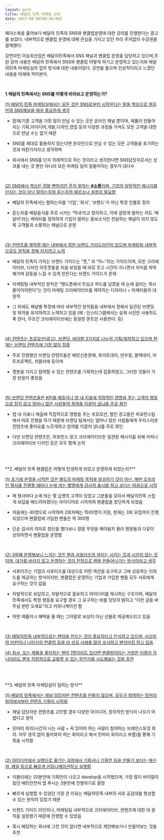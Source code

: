 ```yaml
---
layout: post
title: 배달의 민족 마케팅 강의
date: 2017-08-09T00:49:00Z
---
```


페이스북을 훑어보다 배달의 민족의 SNS와 팬클럽운영에 대한 강의를 진행한다는 광고를 보았다. 내부적으로 팬클럽 운영에 대해 관심을 가지고 있던 차라 주저없이 수강권을 결제했다.

강연자인 이승희선임은 배달의민족에서 SNS 채널과 팬클럽 운영을 담당하고 있으며,주된 강의 내용은 배달의 민족에서 SNS와 팬클럽 어떻게 여기고 운영하고 있는지와 배달의민족 마케팅실의 업무 방식에 대한 내용이었다.
강연을 들으며 인상적이라고 느꼈던 내용을 아래에 적어본다.


<br>

**1.배달의 민족에서는 SNS를 어떻게 바라보고 운영하는가?**
<br>

<u>(1) 배달의 민족 마케팅실에서는 모든 것은 SNS로부터 시작된다는 말을 핵심으로 여길만큼 SNS채널을 매우 중요하게 생각</u>

- 잠재/기존 고객을 가장 많이 만날 수 있는 곳은 온라인 채널 뿐이며, 제품이 만들어지는 기획,아이디어,개발,디자인,영업 등의 다양한 과정을 거쳐도 모든 고객을 대면으로 만날 수는 없기 때문

-  SNS를 제대로 활용하지 않는다면 온라인으로 만날 수 있는 모든 고객들을 포기하는 것과 마찬가지라고 생각하며

- 회사에서 SNS를 단지 의례적으로 하는 것이라고 생각한다면 SNS담당자로서는 성과를 내는 것 뿐만 아니라 모든 마케팅 일이 힘들어지는 경우가 대다수 
<br>

<u>(2) SNS에서 핵심은 정말 뻔하지만 흔히 말하는 <b>#소통</b>이며, 기업의 일방적인 메시지를 던지는 것이 아닌  말하는자와 듣는자의 페르소나 설정이 필요함</u>

- 배달의 민족에서는 말하는자를 ‘기업’, ‘회사', ‘브랜드'가 아닌 특정 인물로 정의 

- 듣는자를 배달음식을 주로 시키는 ‘막내’라고 정의하고, 이에 걸맞게 말하는 자도 ‘배달이'라는 캐릭터를 정의하여 기업이 말하는 홍보소식만 전달하는 채널이 되지 않도록 고객들과 소통하는 채널으로 운영
<br>

<u>(3) 컨텐츠를 제작할 때는 내부에서 정한 브랜드 가이드라인이 있으며 마케팅팀 내부적으로도 원칙을 정해 지키려고 노력</u>

- 배달의 민족이 가지는 브랜드 가이드는 “풋,” 과 “아~”라는 가이드이며, 모든 크리에이티브, 디자인 아웃풋들을 처음 보았을 때 바로 웃고 시간이 지나면서 의미를 파악해가며 감동을 느낄 수 있게 만든다는 브랜드 가이드가 존재

- 마케팅팀 내부적인 원칙은 “핸드폰에서 무심코 피드를 넘겼을 때 눈에 걸리는 게시물이어야한다”는 것이 마케팅 크리에이티브를 제작하는 디자이너 + 마케터들의 대원칙 

- 그 외에도 채널별 특징에 따라 세부적인 원칙들을 내부에서 정해서 일관된  브랜딩 및 제작을 유지하려고 노력하고 있음 (예 : 인스타그램에서는 실제 사진만 사용하도록 한다, 무조건 크리에이티브에는 동일한 폰트만 사용한다. 등)
<br>

<u>(4) 컨텐츠는 프로모션(광고), 브랜딩, 바이럴 3가지로 나누어 기획/제작하고 있으며 현재는 브랜딩 컨텐츠에 가장 많이 집중</u>

- 주로 진행했던 브랜딩 컨텐츠들은 배민신춘문예, 화이트데이, 만우절, 블랙데이, 아트프로젝트, 치믈리에 등이며 

- 명분을 가지고 참여할 수 있는 컨텐츠를 기획하는데 집중하였고, 그러한 것들이 가장 반응이 좋았음
<br>

<u>(5) 브랜딩 컨텐츠들은 KPI를 매출이나 앱 내 지표에 직접적인 영향을 주는 고객의 행동으로 잡지 않고 얼마나 많은 사람들의 참여를 이끌어 냈냐를 주로 확인</u>

- 앱 내 지표나 매출에 직접적으로 영향을 주는 프로모션, 할인 광고들은 퍼포먼스팀에서 따로 진행을 하기 때문에 브랜딩 팀에서는 얼마나 많은 사람들에게 우리스러운 컨텐츠에 좋아요를 누르게하고 참여를 이끌어 냈냐를 주로 확인 

- 다만 브랜딩 컨텐츠든, 퍼포먼스 광고 크리에이티브든 일관된 메시지를 위해 카피나 크리에이티브 디자인 등은 모두 함께 논의
<br>

<br>
<br>
**2. 배달의 민족 팬클럽은 어떻게 탄생하게 되었고 운영하게 되었는지?**
<br>

<u>(1) 초기에 운영을 시작한 것은 별도의 마케팅 목적을 달성하기 것이 아닌, 매번 오프라인 행사를 진행할 때마다 눈에 띄는 몇명에게 감사의 표시를 하고 싶다는 마음으로 시작</u>

- 매 행사마다 눈에 띄는 몇 십명의 고객이 있었고 그분들을 모아서 배달의민족 스럽게 보답을 해드려야겠다는 아이디어로 시작하여 팬클럽을 창단하게 되었음

- 처음에는 40명으로 시작하여 2회차때는 1500명이 지원, 현재는 3회 모집까지 진행되었으며 팬클럽에 가입한 팬들은 약 300명

- 단순 감사의 의미로 창단을 했다보니 정말 무엇을 해야될지 몰라 팬분들과 다같이 상의하면서 팬클럽을 운영함
<br>

<u>(2) 3회째 운영해보니 느끼는 것은 팬과 서포터즈의 차이는 시키는 것과 시키지 않는 것이며, 대가를 바라지 않고 운영하는 것이 진정으로 팬을 만들어나가는 방식이라고 생각</u>

- 서포터즈는 기업이 서포터즈를 대상으로 어떤 액션을 요구하고 그에 상응하는 리워드를 제공하는 방식이지만, 팬클럽은 운영하는 기업과 가입한 팬들 모두 서로에게 요구하는 것이 없음 

- 자발적으로 보답하고, 자발적으로 홍보하고 아이디어를 제시하는 구조이며, 배달의 민족에서도 특정 행동을 요구할 경우 그 요구하는 바를 당당히 밝히고 “이런 글을 써주실 분만 오세요"라고 커뮤니케이션 함

- 어떤 제품이나 혜택을 줄 때는 그야말로 보상이 아닌 선물로 제공해드리고 있음
<br>

<u>(3) 배달의민족 내부적으로는 팬덤을 만드는 것이 중요하다고 인식하고 있으며, 샤오미의 미펀이나 나이키의 런클럽 등을 타 성공 사례를 많이 조사하고 벤치마킹 하고 있음</u>

<u>(4) 회사, 또는 제품을 좋아하는 팬이 1명이라도 있다면 팬클럽이라는 거창한 이름이 아니더라도 팬과 직접적으로 교류할 수 있는 무언가를 시도해보는 것을 추천</u>


<br>

<br>
<br>
**3. 배달의 민족 마케팅실이 일하는 방식**
<br>

<u>(1) 배달의 민족에서는 채널 담당자만 컨텐츠를 만들지 않으며, 모두가 참여하는 민머리회의에서부터 컨텐츠 기획이 시작됨</u>

- 채널 담당자만 컨텐츠를 고민할 경우 다양한 아이디어, 창의적인 방식이 나오기 어렵다고 생각

- 민머리 회의(시간이 나는 사람 + 꼭 있어야 하는 사람이 참여하는 브레인스토밍 회의. 아무 생각 없이 들어와야 하는 회의라고 해서 민머리 회의라고 부름)를 통해 기획을 시작함
<br>

<u>(2) 아이디어에서 실행으로 옮기는 과정에서 기획서나 기획안 등을 만들기 보다는 메신저, 메일 등으로 빠르게 커뮤니케이션하고 실행함</u>

- 치믈리에는 20분만에 기획안이 나오고 develop을 시작했으며, 가장 많이 바이럴이 됬던 배민안전처 앱 푸시는 3분만에 진행하기로 결정


- 빠르게 실행할 수 있었던 가장 큰 이유는 배달의민족 내부의 서로 공감대를 형성할 수 있는 원칙이 있었기 때문

- 브랜드 가이드 라인이나, 마케팅팀 내부적으로 크리에이티브, 컨텐츠에 대한 대 원칙을 설정했기 때문에 진행할 수 있었음

- 혹시 해당하는 회사에 그런 것이 없다면 내부적으로 제안해보거나 만들어보는 것을 추천









